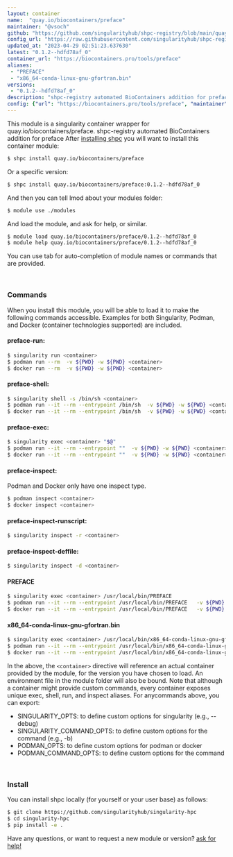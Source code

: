 ```yaml
---
layout: container
name:  "quay.io/biocontainers/preface"
maintainer: "@vsoch"
github: "https://github.com/singularityhub/shpc-registry/blob/main/quay.io/biocontainers/preface/container.yaml"
config_url: "https://raw.githubusercontent.com/singularityhub/shpc-registry/main/quay.io/biocontainers/preface/container.yaml"
updated_at: "2023-04-29 02:51:23.637630"
latest: "0.1.2--hdfd78af_0"
container_url: "https://biocontainers.pro/tools/preface"
aliases:
 - "PREFACE"
 - "x86_64-conda-linux-gnu-gfortran.bin"
versions:
 - "0.1.2--hdfd78af_0"
description: "shpc-registry automated BioContainers addition for preface"
config: {"url": "https://biocontainers.pro/tools/preface", "maintainer": "@vsoch", "description": "shpc-registry automated BioContainers addition for preface", "latest": {"0.1.2--hdfd78af_0": "sha256:fc72c7271badf16e67187c7c37aebc6f11646781a6b223aa588419c7a42d73bd"}, "tags": {"0.1.2--hdfd78af_0": "sha256:fc72c7271badf16e67187c7c37aebc6f11646781a6b223aa588419c7a42d73bd"}, "docker": "quay.io/biocontainers/preface", "aliases": {"PREFACE": "/usr/local/bin/PREFACE", "x86_64-conda-linux-gnu-gfortran.bin": "/usr/local/bin/x86_64-conda-linux-gnu-gfortran.bin"}}
---
```


This module is a singularity container wrapper for quay.io/biocontainers/preface.
shpc-registry automated BioContainers addition for preface
After [installing shpc](#install) you will want to install this container module:


```bash
$ shpc install quay.io/biocontainers/preface
```

Or a specific version:

```bash
$ shpc install quay.io/biocontainers/preface:0.1.2--hdfd78af_0
```

And then you can tell lmod about your modules folder:

```bash
$ module use ./modules
```

And load the module, and ask for help, or similar.

```bash
$ module load quay.io/biocontainers/preface/0.1.2--hdfd78af_0
$ module help quay.io/biocontainers/preface/0.1.2--hdfd78af_0
```

You can use tab for auto-completion of module names or commands that are provided.

<br>

### Commands

When you install this module, you will be able to load it to make the following commands accessible.
Examples for both Singularity, Podman, and Docker (container technologies supported) are included.

#### preface-run:

```bash
$ singularity run <container>
$ podman run --rm  -v ${PWD} -w ${PWD} <container>
$ docker run --rm  -v ${PWD} -w ${PWD} <container>
```

#### preface-shell:

```bash
$ singularity shell -s /bin/sh <container>
$ podman run --it --rm --entrypoint /bin/sh  -v ${PWD} -w ${PWD} <container>
$ docker run --it --rm --entrypoint /bin/sh  -v ${PWD} -w ${PWD} <container>
```

#### preface-exec:

```bash
$ singularity exec <container> "$@"
$ podman run --it --rm --entrypoint ""  -v ${PWD} -w ${PWD} <container> "$@"
$ docker run --it --rm --entrypoint ""  -v ${PWD} -w ${PWD} <container> "$@"
```

#### preface-inspect:

Podman and Docker only have one inspect type.

```bash
$ podman inspect <container>
$ docker inspect <container>
```

#### preface-inspect-runscript:

```bash
$ singularity inspect -r <container>
```

#### preface-inspect-deffile:

```bash
$ singularity inspect -d <container>
```


#### PREFACE

```bash
$ singularity exec <container> /usr/local/bin/PREFACE
$ podman run --it --rm --entrypoint /usr/local/bin/PREFACE   -v ${PWD} -w ${PWD} <container> -c " $@"
$ docker run --it --rm --entrypoint /usr/local/bin/PREFACE   -v ${PWD} -w ${PWD} <container> -c " $@"
```


#### x86_64-conda-linux-gnu-gfortran.bin

```bash
$ singularity exec <container> /usr/local/bin/x86_64-conda-linux-gnu-gfortran.bin
$ podman run --it --rm --entrypoint /usr/local/bin/x86_64-conda-linux-gnu-gfortran.bin   -v ${PWD} -w ${PWD} <container> -c " $@"
$ docker run --it --rm --entrypoint /usr/local/bin/x86_64-conda-linux-gnu-gfortran.bin   -v ${PWD} -w ${PWD} <container> -c " $@"
```



In the above, the `<container>` directive will reference an actual container provided
by the module, for the version you have chosen to load. An environment file in the
module folder will also be bound. Note that although a container
might provide custom commands, every container exposes unique exec, shell, run, and
inspect aliases. For anycommands above, you can export:

 - SINGULARITY_OPTS: to define custom options for singularity (e.g., --debug)
 - SINGULARITY_COMMAND_OPTS: to define custom options for the command (e.g., -b)
 - PODMAN_OPTS: to define custom options for podman or docker
 - PODMAN_COMMAND_OPTS: to define custom options for the command

<br>

### Install

You can install shpc locally (for yourself or your user base) as follows:

```bash
$ git clone https://github.com/singularityhub/singularity-hpc
$ cd singularity-hpc
$ pip install -e .
```

Have any questions, or want to request a new module or version? [ask for help!](https://github.com/singularityhub/singularity-hpc/issues)